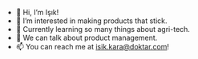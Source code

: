 - 👋 Hi, I’m Işık!
- 👀 I’m interested in making products that stick.
- 🌱 Currently learning so many things about agri-tech.
- 💞️ We can talk about product management.
- 📫 You can reach me at isik.kara@doktar.com!

<!---
isikkara/isikkara is a ✨ special ✨ repository because its `README.md` (this file) appears on your GitHub profile.
You can click the Preview link to take a look at your changes.
--->
